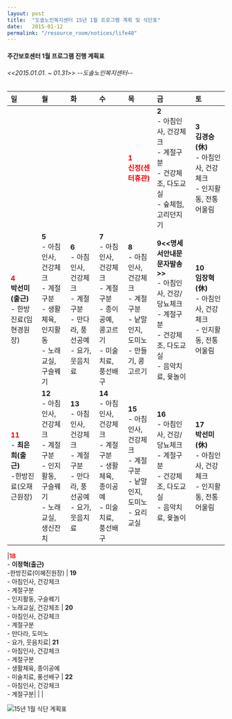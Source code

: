 ```yaml
---
layout: post
title:  "도솔노인복지센터 15년 1월 프로그램 계획 및 식단표"
date:   2015-01-12
permalink: "/resource_room/notices/life48"
---
```


#### **주간보호센터 1월 프로그램 진행 계획표** 

###### *<<2015.01.01. ~ 01.31>> --도솔노인복지센터--*

|일|월|화|수|목|금|토|
|:-|:-|:-|:-|:-|:-|:-|
| | | | | **<span style="color:red;">1 <br> 신정(센터휴관)</span>**| **2** <br> - 아침인사, 건강체크 <br>- 계절구분 <br>- 건강체조, 다도교실 <br>- 숲체험, 고리던지기| **3** <br>**김경승(休)**<br> - 아침인사, 건강체크 <br>- 인지활동, 전통어울림 |
|**<span style="color:red;">4</span>** <br>**박선미(출근)**<br> - 한방진료(임현경원장) | **5** <br> - 아침인사, 건강체크 <br>- 계절구분 <br>- 생활체육, 인지활동 <br>- 노래교실, 구슬꿰기 | **6** <br>- 아침인사, 건강체크 <br>- 계절구분 <br> - 만다라, 풍선공예 <br>- 요가, 웃음치료| **7** <br> - 아침인사, 건강체크 <br>- 계절구분 <br> - 종이공예, 콩고르기 <br>- 미술치료, 풍선배구 | **8** <br> - 아침인사, 건강체크 <br>- 계절구분 <br> - 낱말인지, 도미노 <br>- 만들기, 콩고르기 | **9<<명세서안내문문자발송>>** <br> - 아침인사, 건강/당뇨체크 <br>- 계절구분 <br> - 건강체조, 다도교실 <br>- 음악치료, 윷놀이 | **10** <br> **임장혁(休)**<br> - 아침인사, 건강체크 <br>- 인지활동, 전통어울림 |
|**<span style="color:red;">11</span>** <br> - **최은희(출근)** <br>-한방진료(오재근원장) | **12** <br> - 아침인사, 건강체크 <br>- 계절구분 <br>- 인지활동, 구슬꿰기 <br>- 노래교실, 생신잔치 | **13** <br>- 아침인사, 건강체크 <br>- 계절구분 <br> - 만다라, 풍선공예 <br>- 요가, 웃음치료| **14** <br> - 아침인사, 건강체크 <br>- 계절구분 <br> - 생활체육, 종이공예 <br>- 미술치료, 풍선배구 | **15** <br> - 아침인사, 건강체크 <br>- 계절구분 <br> - 낱말인지, 도미노 <br>- 요리교실 | **16** <br> - 아침인사, 건강/당뇨체크 <br>- 계절구분 <br> - 건강체조, 다도교실 <br>- 음악치료, 윷놀이 | **17** <br> **박선미(休)** <br>- 아침인사, 건강체크 <br>- 인지활동, 전통어울림 |

|**<span style="color:red;">18</span>** <br> - **이정혁(출근)** <br>-한방진료(이혜진원장) | **19** <br> - 아침인사, 건강체크 <br>- 계절구분 <br>- 인지활동, 구슬꿰기 <br>- 노래교실, 건강체조 | **20** <br>- 아침인사, 건강체크 <br>- 계절구분 <br> - 만다라, 도미노 <br>- 요가, 웃음치료| **21** <br> - 아침인사, 건강체크 <br>- 계절구분 <br> - 생활체육, 종이공예 <br>- 미술치료, 풍선배구 | **22** <br> - 아침인사, 건강체크 <br>- 계절구분| | |


![15년 1월 식단 계획표](/resource_room/notices/files/15년1월프로그램계획및식단표2.png)
